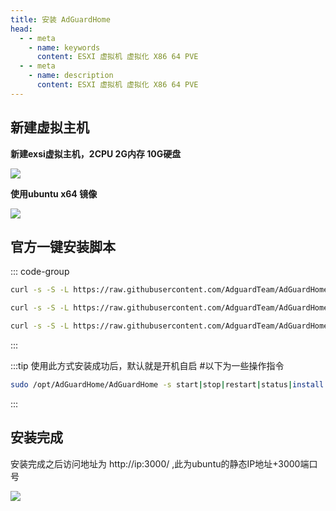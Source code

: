```yaml
---
title: 安装 AdGuardHome
head:
  - - meta
    - name: keywords
      content: ESXI 虚拟机 虚拟化 X86 64 PVE
  - - meta
    - name: description
      content: ESXI 虚拟机 虚拟化 X86 64 PVE
---
```


## 新建虚拟主机

**新建exsi虚拟主机，2CPU 2G内存 10G硬盘**

![](https://m.theovan.cn/img/20231230203658.png)

**使用ubuntu x64 镜像**

![](https://m.theovan.cn/img/20231230203757.png)

## 官方一键安装脚本

::: code-group

```sh [安装]
curl -s -S -L https://raw.githubusercontent.com/AdguardTeam/AdGuardHome/master/scripts/install.sh | sh -s -- -v
```

```sh [重装]
curl -s -S -L https://raw.githubusercontent.com/AdguardTeam/AdGuardHome/master/scripts/install.sh | sh -s -- -v -r
```

```sh [卸载]
curl -s -S -L https://raw.githubusercontent.com/AdguardTeam/AdGuardHome/master/scripts/install.sh | sh -s -- -v -u
```

:::

:::tip 使用此方式安装成功后，默认就是开机自启 #以下为一些操作指令

```sh
sudo /opt/AdGuardHome/AdGuardHome -s start|stop|restart|status|install|uninstall
```

:::

## 安装完成

安装完成之后访问地址为 http://ip:3000/ ,此为ubuntu的静态IP地址+3000端口号

![](https://m.theovan.cn/img/20231230204830.png)

